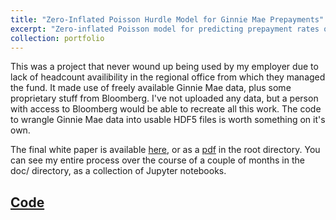```yaml
---
title: "Zero-Inflated Poisson Hurdle Model for Ginnie Mae Prepayments"
excerpt: "Zero-inflated Poisson model for predicting prepayment rates of Ginnia Mae MBSs<br/><img src='/images/prepayments.svg'>"
collection: portfolio
---
```

This was a project that never wound up being used by my employer due to lack of headcount availibility in the regional office from which they managed the fund. It made use of freely available Ginnie Mae data, plus some proprietary stuff from Bloomberg. I've not uploaded any data, but a person with access to Bloomberg would be able to recreate all this work. The code to wrangle Ginnie Mae data into usable HDF5 files is worth something on it's own.

The final white paper is available <a href="prepayments.html">here</a>, or as a <a href="https://github.com/CharlesNaylor/prepayments/white_paper.pdf">pdf</a> in the root directory. You can see my entire process over the course of a couple of months in the doc/ directory, as a collection of Jupyter notebooks.

## <a href='https://github.com/CharlesNaylor/prepayments'>Code</a>

